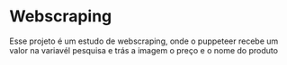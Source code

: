 # Webscraping

Esse projeto é um estudo de webscraping, onde o puppeteer recebe um valor na variavél pesquisa e trás a imagem o preço e o nome do produto

